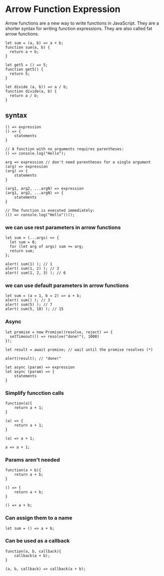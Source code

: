 # Arrow Function Expression

Arrow functions are a new way to write functions in JavaScript. They are a shorter syntax for writing function expressions. They are also called fat arrow functions.

    let sum = (a, b) => a + b;
    function sum(a, b) {
      return a + b;
    }

    let get5 = () => 5;
    function get5() {
      return 5;
    }

    let divide (a, b)) => a / b;
    function divide(a, b) {
      return a / b;
    }

## syntax

    () => expression
    () => {
        statements
    }

    // A function with no arguments requires parentheses:
    () => console.log("Hello");

    arg => expression // don't need parentheses for a single argument
    (arg) => expression
    (arg) => {
        statements
    }

    (arg1, arg2, ...argN) => expression
    (arg1, arg2, ...argN) => {
        statements
    }

    // The function is executed immediately:
    (() => console.log("Hello"))();

### we can use rest parameters in arrow functions

    let sum = (...args) => {
      let sum = 0;
      for (let arg of args) sum += arg;
      return sum;
    };

    alert( sum(1) ); // 1
    alert( sum(1, 2) ); // 3
    alert( sum(1, 2, 3) ); // 6

### we can use default parameters in arrow functions

    let sum = (a = 1, b = 2) => a + b;
    alert( sum() ); // 3
    alert( sum(5) ); // 7
    alert( sum(5, 10) ); // 15

### Async

    let promise = new Promise((resolve, reject) => {
      setTimeout(() => resolve("done!"), 1000)
    });

    let result = await promise; // wait until the promise resolves (*)

    alert(result); // "done!"

    let async (param) => expression
    let async (param) => {
        statements
    }

### Simplify funcction calls

    function(a){
        return a + 1;
    }

    (a) => {
        return a + 1;
    }

    (a) => a + 1;

    a => a + 1;

### Params aren't needed

    function(a + b){
        return a + b;
    }

    () => {
        return a + b;
    }

    () => a + b;

### Can assign them to a name

    let sum = () => a + b;

### Can be used as a callback

    function(a, b, callback){
        callback(a + b);
    }

    (a, b, callback) => callback(a + b);
